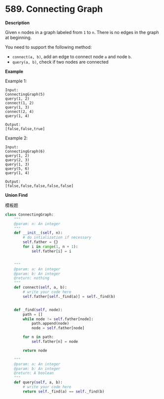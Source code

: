 # 589. Connecting Graph

**Description**

Given `n` nodes in a graph labeled from `1` to `n`. There is no edges in the graph at beginning.

You need to support the following method:

- `connect(a, b)`, add an edge to connect node `a` and node `b`.
- `query(a, b)`, check if two nodes are connected

**Example**

Example 1:

```
Input:
ConnectingGraph(5)
query(1, 2)
connect(1, 2)
query(1, 3) 
connect(2, 4)
query(1, 4)

Output:
[false,false,true]
```

Example 2:

```
Input:
ConnectingGraph(6)
query(1, 2)
query(2, 3)
query(1, 3)
query(5, 6)
query(1, 4)

Output:
[false,false,false,false,false]
```

**Union Find**

模板题

```python
class ConnectingGraph:
    """
    @param: n: An integer
    """
    def __init__(self, n):
        # do intialization if necessary
        self.father = {}
        for i in range(1, n + 1):
            self.father[i] = i


    """
    @param: a: An integer
    @param: b: An integer
    @return: nothing
    """
    def connect(self, a, b):
        # write your code here
        self.father[self._find(a)] = self._find(b)


    def _find(self, node):
        path = []
        while node != self.father[node]:
            path.append(node)
            node = self.father[node]

        for n in path:
            self.father[n] = node

        return node

    """
    @param: a: An integer
    @param: b: An integer
    @return: A boolean
    """
    def query(self, a, b):
        # write your code here
        return self._find(a) == self._find(b)
```